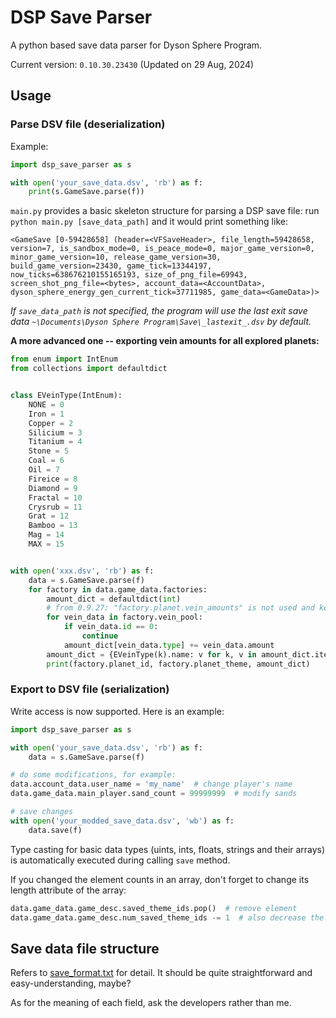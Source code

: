# DSP Save Parser

A python based save data parser for Dyson Sphere Program.

Current version: `0.10.30.23430` (Updated on 29 Aug, 2024)

## Usage

### Parse DSV file (deserialization)

Example:

```python
import dsp_save_parser as s

with open('your_save_data.dsv', 'rb') as f:
    print(s.GameSave.parse(f))
```

`main.py` provides a basic skeleton structure for parsing a DSP save file: run `python main.py [save_data_path]` and it would print something like:

```text
<GameSave [0-59428658] (header=<VFSaveHeader>, file_length=59428658, version=7, is_sandbox_mode=0, is_peace_mode=0, major_game_version=0, minor_game_version=10, release_game_version=30, build_game_version=23430, game_tick=13344197, now_ticks=638676210155165193, size_of_png_file=69943, screen_shot_png_file=<bytes>, account_data=<AccountData>, dyson_sphere_energy_gen_current_tick=37711985, game_data=<GameData>)>
```

*If `save_data_path` is not specified, the program will use the last exit save data `~\Documents\Dyson Sphere Program\Save\_lastexit_.dsv` by default.*

**A more advanced one -- exporting vein amounts for all explored planets:**

```python
from enum import IntEnum
from collections import defaultdict


class EVeinType(IntEnum):
    NONE = 0
    Iron = 1
    Copper = 2
    Silicium = 3
    Titanium = 4
    Stone = 5
    Coal = 6
    Oil = 7
    Fireice = 8
    Diamond = 9
    Fractal = 10
    Crysrub = 11
    Grat = 12
    Bamboo = 13
    Mag = 14
    MAX = 15


with open('xxx.dsv', 'rb') as f:
    data = s.GameSave.parse(f)
    for factory in data.game_data.factories:
        amount_dict = defaultdict(int)
        # from 0.9.27: "factory.planet.vein_amounts" is not used and keeps zero
        for vein_data in factory.vein_pool:
            if vein_data.id == 0:
                continue
            amount_dict[vein_data.type] += vein_data.amount
        amount_dict = {EVeinType(k).name: v for k, v in amount_dict.items()}
        print(factory.planet_id, factory.planet_theme, amount_dict)
```

### Export to DSV file (serialization)

Write access is now supported. Here is an example:

```python
import dsp_save_parser as s

with open('your_save_data.dsv', 'rb') as f:
    data = s.GameSave.parse(f)

# do some modifications, for example:
data.account_data.user_name = 'my_name'  # change player's name
data.game_data.main_player.sand_count = 99999999  # modify sands

# save changes
with open('your_modded_save_data.dsv', 'wb') as f:
    data.save(f)
```

Type casting for basic data types (uints, ints, floats, strings and their arrays) is automatically executed during calling `save` method.

If you changed the element counts in an array, don't forget to change its length attribute of the array:
```python
data.game_data.game_desc.saved_theme_ids.pop()  # remove element
data.game_data.game_desc.num_saved_theme_ids -= 1  # also decrease the array length manually
```

## Save data file structure

Refers to [save_format.txt](dsp_save_parser/save_format.txt) for detail. It should be quite straightforward and easy-understanding, maybe?

As for the meaning of each field, ask the developers rather than me.